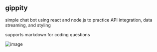 ## gippity

simple chat bot using react and node.js to practice API integration, data streaming, and styling

supports markdown for coding questions

![image](https://github.com/user-attachments/assets/6474c17a-461e-4f04-8ed6-eba6dc68568d)

